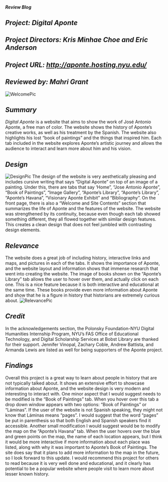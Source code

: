 #### *_Review Blog_* ####
## *_Project: Digital Aponte_* ##
## *_Project Directors: Kris Minhae Choe and Eric Anderson_* ##
## *_Project URL: http://aponte.hosting.nyu.edu/_* ##
## *_Reviewed by:  Mahri Grant_* ##
![WelcomePic](https://mahrigrant.github.io/mahrigrant/images/Screenshot(3).png)
## *_Summary_* ##
_Digital Aponte_ is a website that aims to show the work of José Antonio Aponte, a free man of color. The website shows the history of Aponte’s creative works, as well as his treatment by the Spanish. The website also highlights his lost “book of paintings” and the things that inspired him. Each tab included in the website explores Aponte’s artistic journey and allows the audience to interact and learn more about him and his vision. 

## *_Design_* ##
![DesignPic](https://mahrigrant.github.io/mahrigrant/images/Screenshot(5).png)
The design of the website is very aesthetically pleasing and includes cursive writing that says “Digital Aponte” on top of an image of a painting. Under this, there are tabs that say ‘Home”, “Jose Antonio Aponte”, “Book of Paintings”, “Image Gallery”, “Aponte’s Library”, “Aponte’s Library”, “Aponte’s Havana”, “Visionary Aponte Exhibit” and “Bibliography”. On the front page, there is also a “Welcome and Site Contents” section that summarizes the life of Aponte and the features of the website. The website was strengthened by its continuity, because even though each tab showed something different, they all flowed together with similar design features. This creates a clean design that does not feel jumbled with contrasting design elements. 

## *_Relevance_* ##
The website does a great job of including history, interactive links and maps, and pictures in each of the tabs. It shows the importance of Aponte, and the website layout and information shows that immense research that went into creating the website. The image of books shown on the “Aponte’s Library” tab allows the user to hover over them, and actually click on each one. This is a nice feature because it is both interactive and educational at the same time. These books provide even more information about Aponte and show that he is a figure in history that historians are extremely curious about. 
![RelevancePic](https://mahrigrant.github.io/mahrigrant/images/Screenshot(9).png)
## *_Credit_* ##
In the acknowledgements section, the Polonsky Foundation-NYU Digital Humanities Internship Program, NYU’s FAS Office of Educational Technology, and Digital Scholarship Services at Bobst Library are thanked for their support. Jennifer Vinopal, Zachary Coble, Andrew Battista, and Armanda Lewis are listed as well for being supporters of the Aponte project.

## *_Findings_* ##
Overall this project is a great way to learn about people in history that are not typically talked about. It shows an extensive effort to showcase information about Aponte, and the website design is very modern and interesting to interact with. One minor aspect that I would suggest needs to be modified is the “Book of Paintings” tab. When you hover over this tab a drop down window appears with two options: “Book of Paintings” or “Láminas”. If the user of the website is not Spanish speaking, they might not know that Láminas means “pages”. I would suggest that the word “pages” be put in parenthesis so that both English and Spanish speakers find it accessible. Another small modification I would suggest would be to modify the map on the “Aponte’s Havana” tab. When the user hovers over the blue and green points on the map, the name of each location appears, but I think it would be more interactive if more information about each place was listed, along with why it was important to Aponte’s Book of Paintings. The site does say that it plans to add more information to the map in the future, so I look forward to this update. I would recommend this project for others to read because it is very well done and educational, and it clearly has potential to be a popular website where people visit to learn more about lesser known history.
